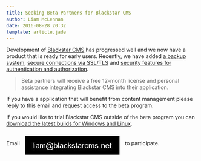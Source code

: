 ```yaml
---
title: Seeking Beta Partners for Blackstar CMS
author: Liam McLennan
date: 2016-08-28 20:32
template: article.jade
---
```


Development of [Blackstar CMS](https://blackstarcms.net/) has progressed well and we now have a product that is ready for early users. Recently, we have added [a backup system](http://withouttheloop.com/articles/2016-07-03-blackstar-backup/), [secure connections via SSL/TLS](http://withouttheloop.com/articles/2016-07-04-blackstar-ssl/) and [security features for authentication and authorization](http://withouttheloop.com/articles/2016-08-05-blackstar-security/).

> Beta partners will receive a free 12-month license and personal assistance integrating Blackstar CMS into their application. 

If you have a application that will benefit from content management please reply to this email and request access to the beta program.  

If you would like to trial Blackstar CMS outside of the beta program you can [download the latest builds for Windows and Linux](https://blackstarcms.net/install.html).

Email <img src="email.jpg" alt="email" align="middle" style="margin:10px;width:auto;display:inline;"/> to participate. 

<img alt="" src="https://gallery.mailchimp.com/4c9086940c1cc2e74eb2526b9/images/4be86817-e21a-40f5-9388-154a9e9c8516.png" style="max-width: 2397px;padding-bottom: 0;display: inline !important;vertical-align: bottom;border: 0;height: auto;outline: none;text-decoration: none;-ms-interpolation-mode: bicubic;" class="mcnImage" align="middle" width="564">
